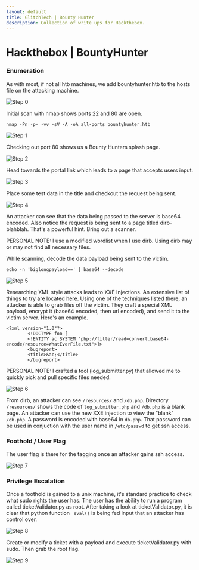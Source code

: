 ```yaml
---
layout: default
title: GlitchTech | Bounty Hunter
description: Collection of write ups for Hackthebox.
---
```

# Hackthebox | BountyHunter
### Enumeration
As with most, if not all htb machines, we add bountyhunter.htb to the hosts file on the attacking machine.

![Step 0](screenshots/hosts-file.png "Setup hosts file")

Initial scan with nmap shows ports 22 and 80 are open.

`nmap -Pn -p- -vv -sV -A -oA all-ports bountyhunter.htb`

![Step 1](screenshots/nmap-scan.png "Nmap Scan")

Checking out port 80 shows us a Bounty Hunters splash page.

![Step 2](screenshots/main-site.png "Main Site")

Head towards the portal link which leads to a page that accepts users input.

![Step 3](screenshots/vulnerable-page.png "Ticket System")

Place some test data in the title and checkout the request being sent.

![Step 4](screenshots/request.png "Ticket System Request")

An attacker can see that the data being passed to the server is base64 encoded.
Also notice the request is being sent to a page titled dirb-blahblah.
That's a powerful hint.
Bring out a scanner.

PERSONAL NOTE: I use a modified wordlist when I use dirb.
Using dirb may or may not find all necessary files.

While scanning, decode the data payload being sent to the victim.

`echo -n 'biglongpayload==' | base64 --decode`

![Step 5](screenshots/decoded-payload.png "Decoded Payload")

Researching XML style attacks leads to XXE Injections.
An extensive list of things to try are located [here](
https://github.com/payloadbox/xxe-injection-payload-list 
"payloadbox").
Using one of the techniques listed there, an attacker is able to grab files off the victim.
They craft a special XML payload, encrypt it (base64 encoded, then url encoded), and send it to the victim server.
Here's an example.
```
<?xml version="1.0"?>
        <!DOCTYPE foo [
        <!ENTITY ac SYSTEM "php://filter/read=convert.base64-encode/resource=WhatEverFile.txt">]>
        <bugreport>
        <title>&ac;</title>
        </bugreport>
```
PERSONAL NOTE: I crafted a tool (log_submitter.py) that allowed me to quickly pick and pull specific files needed.

![Step 6](screenshots/dirb-scan.png "Dirb Scan")

From dirb, an attacker can see `/resources/` and `/db.php`.
Directory `/resources/` shows the code of `log_submitter.php` and `/db.php` is a blank page.
An attacker can use the new XXE injection to view the "blank" `/db.php`.
A password is encoded with base64 in `db.php`.
That password can be used in conjuction with the user name in `/etc/passwd` to get ssh access.

### Foothold / User Flag

The user flag is there for the tagging once an attacker gains ssh access.

![Step 7](screenshots/user-flag.png "User Flag")

### Privilege Escalation

Once a foothold is gained to a unix machine, it's standard practice to check what sudo rights the user has.
The user has the ability to run a program called ticketValidator.py as root.
After taking a look at ticketValidator.py, it is clear that python function ` eval()` 
is being fed input that an attacker has control over.

![Step 8](screenshots/sudo-list.png "List Sudo Access")

Create or modify a ticket with a payload and execute ticketValidator.py with sudo.
Then grab the root flag.

![Step 9](screenshots/root.png "Root")